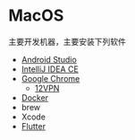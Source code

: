 # MacOS

主要开发机器，主要安装下列软件

* [Android Studio](/dev/android/as.md)
* [IntelliJ IDEA CE](https://www.jetbrains.com/idea/download/)
* [Google Chrome]()
    * [12VPN](https://12vpn.net/vpn-tv-for-google-chrome/#install-extension-china)
* [Docker](/docker/README.md)
* brew
* Xcode
* [Flutter](/dev/flutter/README.md)